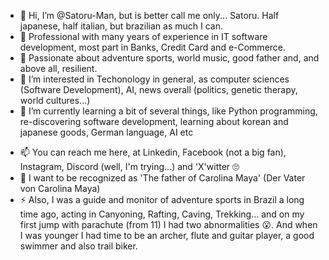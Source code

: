 - 👋 Hi, I’m @Satoru-Man, but is better call me only... Satoru. Half japanese, half italian, but brazilian as much I can.
- 💪 Professional with many years of experience in IT software development, most part in Banks, Credit Card and e-Commerce.
- 🙂 Passionate about adventure sports, world music, good father and, and above all, resilient.
- 👀 I’m interested in Techonology in general, as computer sciences (Software Development), AI, news overall (politics, genetic therapy, world cultures...)
- 🌱 I’m currently learning a bit of several things, like Python programming, re-discovering software development, learning about korean and japanese goods, German language, AI etc
<!--- -  I’m looking to collaborate on --->
- 📫 You can reach me here, at Linkedin, Facebook (not a big fan), Instagram, Discord (well, I'm trying...) and 'X'witter 🙄
- 💞️ I want to be recognized as 'The father of Carolina Maya' (Der Vater von Carolina Maya)
- ⚡ Also, I was a guide and monitor of adventure sports in Brazil a long time ago, acting in Canyoning, Rafting, Caving, Trekking... and on my first jump with parachute (from 11) I had two abnormalities 😮. 
And when I was younger I had time to be an archer, flute and guitar player, a good swimmer and also trail biker.
<!---
Satoru-Man/Satoru-Man is a ✨ special ✨ repository because its `README.md` (this file) appears on your GitHub profile.
You can click the Preview link to take a look at your changes.
--->
